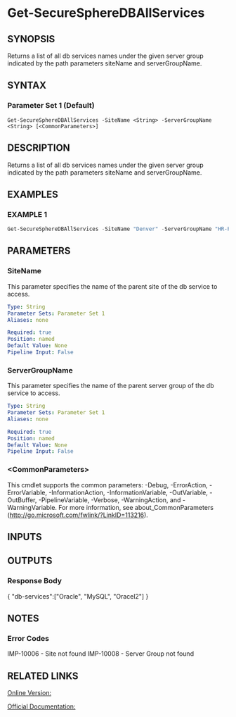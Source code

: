 ﻿# Get-SecureSphereDBAllServices

## SYNOPSIS
Returns a list of all db services names under the given server group indicated by the path parameters siteName and serverGroupName.

## SYNTAX

### Parameter Set 1 (Default)
```
Get-SecureSphereDBAllServices -SiteName <String> -ServerGroupName <String> [<CommonParameters>]
```

## DESCRIPTION
Returns a list of all db services names under the given server group indicated by the path parameters siteName and serverGroupName.

## EXAMPLES

### EXAMPLE 1

```powershell
Get-SecureSphereDBAllServices -SiteName "Denver" -ServerGroupName "HR-Prod"
```

## PARAMETERS

### SiteName
This parameter specifies the	name of the parent site of the db service to access.

```yaml
Type: String
Parameter Sets: Parameter Set 1
Aliases: none

Required: true
Position: named
Default Value: None
Pipeline Input: False
```

### ServerGroupName
This parameter specifies the name of the parent server group of the db service to access.

```yaml
Type: String
Parameter Sets: Parameter Set 1
Aliases: none

Required: true
Position: named
Default Value: None
Pipeline Input: False
```

### \<CommonParameters\>
This cmdlet supports the common parameters: -Debug, -ErrorAction, -ErrorVariable, -InformationAction, -InformationVariable, -OutVariable, -OutBuffer, -PipelineVariable, -Verbose, -WarningAction, and -WarningVariable. For more information, see about_CommonParameters (http://go.microsoft.com/fwlink/?LinkID=113216).

## INPUTS

## OUTPUTS

### Response Body
{
"db-services":["Oracle", "MySQL", "Oracel2"]
}

## NOTES

### Error Codes
IMP-10006 - Site not found
IMP-10008 - Server Group not found

## RELATED LINKS

[Online Version:](https://github.com/akshinmustafayev/Documentation/MD)

[Official Documentation:](https://docs.imperva.com/bundle/v13.6-api-reference-guide/page/61656.htm)




